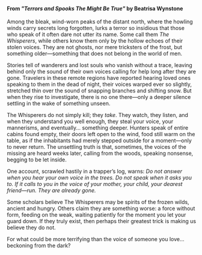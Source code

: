 #### From _"Terrors and Spooks The Might Be True"_ by Beatrisa Wynstone

Among the bleak, wind-worn peaks of the distant north, where the howling winds carry secrets long forgotten, lurks a terror so insidious that those who speak of it often dare not utter its name. Some call them _The Whisperers_, while others know them only by the hollow echoes of their stolen voices. They are not ghosts, nor mere tricksters of the frost, but something older—something that does not belong in the world of men.

Stories tell of wanderers and lost souls who vanish without a trace, leaving behind only the sound of their own voices calling for help long after they are gone. Travelers in these remote regions have reported hearing loved ones speaking to them in the dead of night, their voices warped ever so slightly, stretched thin over the sound of snapping branches and shifting snow. But when they rise to investigate, there is no one there—only a deeper silence settling in the wake of something unseen.

The Whisperers do not simply kill; they _take_. They watch, they listen, and when they understand you well enough, they steal your voice, your mannerisms, and eventually... something deeper. Hunters speak of entire cabins found empty, their doors left open to the wind, food still warm on the table, as if the inhabitants had merely stepped outside for a moment—only to never return. The unsettling truth is that, sometimes, the voices of the missing are heard weeks later, calling from the woods, speaking nonsense, begging to be let inside.

One account, scrawled hastily in a trapper’s log, warns: _Do not answer when you hear your own voice in the trees. Do not speak when it asks you to. If it calls to you in the voice of your mother, your child, your dearest friend—run. They are already gone._

Some scholars believe The Whisperers may be spirits of the frozen wilds, ancient and hungry. Others claim they are something worse: a force without form, feeding on the weak, waiting patiently for the moment you let your guard down. If they truly exist, then perhaps their greatest trick is making us believe they do not.

For what could be more terrifying than the voice of someone you love… beckoning from the dark?